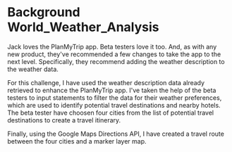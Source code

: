 # Background World_Weather_Analysis


Jack loves the PlanMyTrip app. Beta testers love it too. And, as with any new product, they've recommended a few changes to take the app to the next level. Specifically, they recommend adding the weather description to the weather data.

For this challenge, I have used  the weather description data already retrieved to enhance the PlanMyTrip app. I've taken the help of the beta testers to input statements to filter the data for their weather preferences, which are used to identify potential travel destinations and nearby hotels. The beta tester have choosen four cities from the list of potential travel destinations to create a travel itinerary. 

Finally, using the Google Maps Directions API, I have created a travel route between the four cities and a marker layer map.
